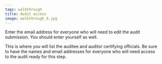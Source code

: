 ```yaml
---
tags: walkthrough
title: Audit access
image: walkthrough_6.jpg
---
```


Enter the email address for everyone who will need to edit the audit submission. You should enter yourself as well.

This is where you will list the auditee and auditor certifying officials. Be sure to have the names and email addresses for everyone who will need access to the audit ready for this step.




